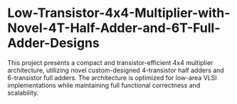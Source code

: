# Low-Transistor-4x4-Multiplier-with-Novel-4T-Half-Adder-and-6T-Full-Adder-Designs
This project presents a compact and transistor-efficient 4x4 multiplier architecture, utilizing novel custom-designed 4-transistor half adders and 6-transistor full adders. The architecture is optimized for low-area VLSI implementations while maintaining full functional correctness and scalability.
